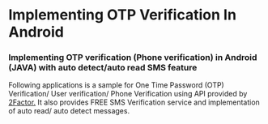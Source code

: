 # Implementing OTP Verification In Android
### Implementing OTP verification (Phone verification) in Android (JAVA) with auto detect/auto read SMS feature

Following applications is a sample for One Time Password (OTP) Verification/ User verification/ Phone Verification using API provided by [2Factor.](https://2factor.in/v3/?at_category=2factor&at_event_action=spr&page=Send+Promotional+Bulk+SMS+Campaigns+%7C+Reliable+Bulk+SMS+Service)
It also provides FREE SMS Verification service and implementation of auto read/ auto detect messages.  
